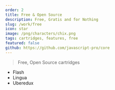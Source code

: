```yaml
---
order: 2
title: Free & Open Source
description: Free, Gratis and for Nothing
slug: /work/free
icon: star
image: /png/characters/chix.png
tags: cartridges, features, free
featured: false
github: https://github.com/javascript-pro/core
---
```


> Free, Open Source cartridges

- Flash
- Lingua
- Uberedux
